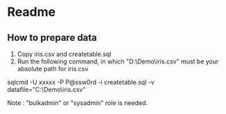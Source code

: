 # Readme

## How to prepare data

1. Copy iris.csv and createtable.sql
2. Run the following command, in which "D:\Demo\iris.csv" must be your absolute path for iris.csv

sqlcmd -U xxxxx -P P@ssw0rd -i createtable.sql -v datafile="C:\Demo\iris.csv"

Note : "bulkadmin" or "sysadmin" role is needed.